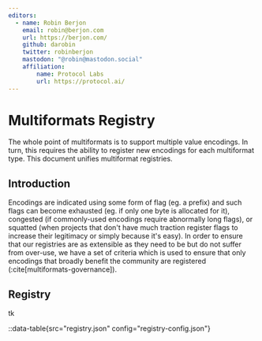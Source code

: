 ```yaml
---
editors:
  - name: Robin Berjon
    email: robin@berjon.com
    url: https://berjon.com/
    github: darobin
    twitter: robinberjon
    mastodon: "@robin@mastodon.social"
    affiliation:
        name: Protocol Labs
        url: https://protocol.ai/
---
```


# Multiformats Registry

The whole point of multiformats is to support multiple value encodings. In turn, this requires the ability to
register new encodings for each multiformat type. This document unifies multiformat registries.

## Introduction

Encodings are indicated using some form of flag (eg. a prefix) and such flags can become exhausted (eg. if only
one byte is allocated for it), congested (if commonly-used encodings require abnormally long flags), or squatted
(when projects that don't have much traction register flags to increase their legitimacy or simply because it's
easy). In order to ensure that our registries are as extensible as they need to be but do not suffer from over-use,
we have a set of criteria which is used to ensure that only encodings that broadly benefit the community are
registered (:cite[multiformats-governance]).

## Registry

tk

::data-table{src="registry.json" config="registry-config.json"}
